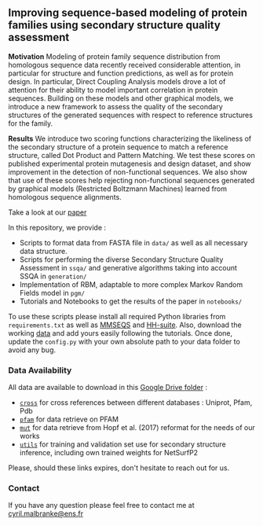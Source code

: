 ## Improving sequence-based modeling of protein families using secondary structure quality assessment

**Motivation** 
Modeling of protein family sequence distribution from homologous sequence data recently received considerable 
attention, in particular for structure and function predictions, as well as for protein design.  In particular,
Direct Coupling Analysis models drove a lot of attention for their ability to model important correlation in 
protein sequences. Building on these models and other graphical models, we introduce a new framework to assess 
the quality of the secondary structures of the generated sequences with respect to reference structures for 
the family.

**Results**
We introduce two scoring functions characterizing the likeliness of the secondary structure of a protein sequence
to match a reference structure, called Dot Product and Pattern Matching. We test these scores on  published
experimental protein mutagenesis and design dataset, and show improvement in the detection of non-functional
sequences. We also show that use of these scores help rejecting non-functional sequences generated by graphical
models (Restricted Boltzmann Machines) learned from homologous sequence alignments. 

Take a look at our [paper]()

In this repository, we provide :
- Scripts to format data from FASTA file in `data/` as well as all necessary data structure.
- Scripts for performing the diverse Secondary Structure Quality Assessment in `ssqa/` and generative
  algorithms taking into account SSQA in `generation/`
- Implementation of RBM, adaptable to more complex Markov Random Fields model in `pgm/`
- Tutorials and Notebooks to get the results of the paper in `notebooks/`

To use these scripts please install all required Python libraries from `requirements.txt` as well as
[MMSEQS](https://github.com/soedinglab/MMseqs2) and [HH-suite](https://github.com/soedinglab/hh-suite). 
Also, download the working [data]() and add yours easily following the tutorials. Once done, update
the `config.py` with your own absolute path to your data folder to avoid any bug.

### Data Availability

All data are available to download in this [Google Drive folder](https://drive.google.com/drive/folders/1pD1QtMm2ZhHvJeZeF6eRUeU2GrOscnyS?usp=sharing) :
- [`cross`](https://drive.google.com/file/d/1cgxa5qa8vcpkjMPavBQMG7XXbKQOKu90/view?usp=sharing) for cross references between different databases : Uniprot, Pfam, Pdb
- [`pfam`](https://drive.google.com/file/d/1RzK0UzP5H9lnelkQohTCweQgxEvEacYA/view?usp=sharing) for data retrieve on PFAM
- [`mut`](https://drive.google.com/file/d/1Lt26YVbxKwNag6KifrhrYc_B1HL7XuvU/view?usp=sharing) for data retrieve from Hopf et al. (2017) reformat for the needs of our works
- [`utils`](https://drive.google.com/file/d/1MwRV5_ofAlV9ePD3JwCDlfheHzHrxVBY/view?usp=sharing) for training and validation set use for secondary structure inference, including own 
  trained weights for NetSurfP2 
  
Please, should these links expires, don't hesitate to reach out for us.

### Contact

If you have any question please feel free to contact me at [cyril.malbranke@ens.fr](mailto:cyril.malbranke@ens.fr)